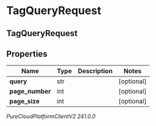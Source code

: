 # TagQueryRequest

## TagQueryRequest

## Properties

|Name | Type | Description | Notes|
|------------ | ------------- | ------------- | -------------|
| **query** | str |  | [optional] |
| **page_number** | int |  | [optional] |
| **page_size** | int |  | [optional] |



_PureCloudPlatformClientV2 241.0.0_
